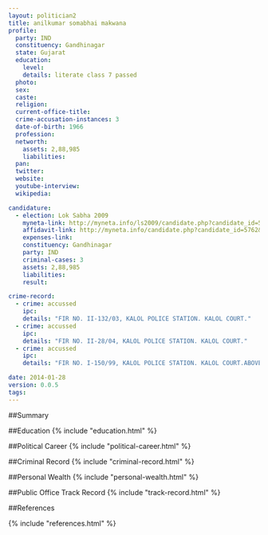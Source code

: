 ```yaml
---
layout: politician2
title: anilkumar somabhai makwana
profile: 
  party: IND
  constituency: Gandhinagar
  state: Gujarat
  education: 
    level: 
    details: literate class 7 passed
  photo: 
  sex: 
  caste: 
  religion: 
  current-office-title: 
  crime-accusation-instances: 3
  date-of-birth: 1966
  profession: 
  networth: 
    assets: 2,88,985
    liabilities: 
  pan: 
  twitter: 
  website: 
  youtube-interview: 
  wikipedia: 

candidature: 
  - election: Lok Sabha 2009
    myneta-link: http://myneta.info/ls2009/candidate.php?candidate_id=5762
    affidavit-link: http://myneta.info/candidate.php?candidate_id=5762&scan=original
    expenses-link: 
    constituency: Gandhinagar 
    party: IND
    criminal-cases: 3
    assets: 2,88,985
    liabilities: 
    result:  

crime-record: 
  - crime: accussed
    ipc: 
    details: "FIR NO. II-132/03, KALOL POLICE STATION. KALOL COURT." 
  - crime: accussed
    ipc: 
    details: "FIR NO. II-28/04, KALOL POLICE STATION. KALOL COURT." 
  - crime: accussed
    ipc: 
    details: "FIR NO. I-150/99, KALOL POLICE STATION. KALOL COURT.ABOVE ALL THREE CASES ARE ON GAMBLING ACT and OTHER ACT" 

date: 2014-01-28
version: 0.0.5
tags: 
---
```

##Summary


##Education
{% include "education.html" %}


##Political Career
{% include "political-career.html" %}


##Criminal Record
{% include "criminal-record.html" %}


##Personal Wealth
{% include "personal-wealth.html" %}


##Public Office Track Record
{% include "track-record.html" %}


##References


{% include "references.html" %}